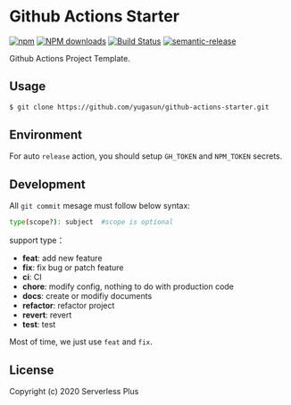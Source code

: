 # Github Actions Starter

[![npm](https://img.shields.io/npm/v/@yugasun/github-actions-starter)](http://www.npmtrends.com/@yugasun/github-actions-starter)
[![NPM downloads](http://img.shields.io/npm/dm/@yugasun/github-actions-starter.svg?style=flat-square)](http://www.npmtrends.com/@yugasun/github-actions-starter)
[![Build Status](https://github.com/yugasun/github-actions-starter/workflows/Release/badge.svg?branch=master)](https://github.com/yugasun/github-actions-starter/actions?query=workflow:Release+branch:master)
[![semantic-release](https://img.shields.io/badge/%20%20%F0%9F%93%A6%F0%9F%9A%80-semantic--release-e10079.svg)](https://github.com/semantic-release/semantic-release)

Github Actions Project Template.

## Usage

```bash
$ git clone https://github.com/yugasun/github-actions-starter.git
```

## Environment

For auto `release` action, you should setup `GH_TOKEN` and `NPM_TOKEN` secrets.

## Development

All `git commit` mesage must follow below syntax:

```bash
type(scope?): subject  #scope is optional
```

support type：

- **feat**: add new feature
- **fix**: fix bug or patch feature
- **ci**: CI
- **chore**: modify config, nothing to do with production code
- **docs**: create or modifiy documents
- **refactor**: refactor project
- **revert**: revert
- **test**: test

Most of time, we just use `feat` and `fix`.

## License

Copyright (c) 2020 Serverless Plus
